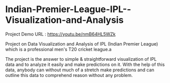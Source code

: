 # Indian-Premier-League-IPL--Visualization-and-Analysis
Project Demo URL : https://youtu.be/nmB64HL5WZk

Project on Data Visualization and Analysis of IPL (Indian Premier League) which is a professional men's T20 cricket league.a

The project is the answer to simple & straightforward visualization of IPL data and to analyze it easily and make predictions on it. With the help of this data, anybody can without much of a stretch make predictions and can outline this data to comprehend reason without any problem.
